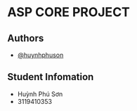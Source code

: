 
# ASP CORE PROJECT



## Authors

- [@huynhphuson](https://www.github.com/GenVN)



## Student Infomation

- Huỳnh Phú Sơn
- 3119410353


